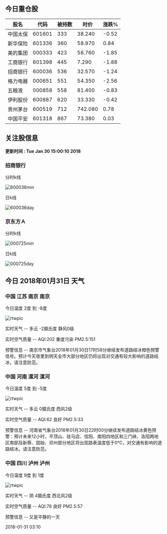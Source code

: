 
## 今日重仓股 

|股名|代码|被持数|时价|涨跌%|
|---|---|---|---|---|
|中国太保|601601|333|38.240|-0.52|
|新华保险|601336|360|58.970|0.84|
|美的集团|000333|423|58.760|-1.85|
|工商银行|601398|445|7.290|-1.88|
|招商银行|600036|536|32.570|-1.24|
|格力电器|000651|551|54.350|-2.56|
|五粮液|000858|558|81.400|-0.83|
|伊利股份|600887|620|33.330|-0.42|
|贵州茅台|600519|712|742.080|0.78|
|中国平安|601318|867|73.380|0.03|

## 关注股信息
**更新时间 : Tue Jan 30 15:00:10 2018**
### 招商银行 
分时k线

![600036min](http://image.sinajs.cn/newchart/min/n/sh600036.gif)

日k线

![600036day](http://image.sinajs.cn/newchart/daily/n/sh600036.gif)

### 京东方Ａ 
分时k线

![000725min](http://image.sinajs.cn/newchart/min/n/sz000725.gif)

日k线

![000725day](http://image.sinajs.cn/newchart/daily/n/sz000725.gif)
## 今日 2018年01月31日 天气
### 中国 江苏 南京 南京

今日温度 2度 到 -8度

![rtwpic](http://app1.showapi.com/weather/icon/night/01.png)

实时天气 -- 多云 -2摄氏度 静风0级

实时空气质量 -- AQI:202 重度污染 PM2.5:151

预警信息 -- 南京市气象台2018年01月30日17时58分继续发布道路结冰橙色预警信号。预计今天夜里到明天全市大部分地区仍将出现对交通有较大影响的道路结冰，请注意防范。
    
### 中国 河南 漯河 漯河

今日温度 5度 到 -5度

![rtwpic](http://app1.showapi.com/weather/icon/night/01.png)

实时天气 -- 多云 0摄氏度 西风2级

实时空气质量 -- AQI:62 良好 PM2.5:33

预警信息 -- 河南省气象台2018年01月30日22时00分继续发布道路结冰黄色预警：预计未来12小时，平顶山、驻马店、信阳、南阳四地区和三门峡、洛阳两地区南部及新蔡、固始、邓州部分地区将出现路表温度低于0℃，对交通有影响的道路结冰。请注意防范。
    
### 中国 四川 泸州 泸州

今日温度 9度 到 1度

![rtwpic](http://app1.showapi.com/weather/icon/night/02.png)

实时天气 -- 阴 4摄氏度 西北风2级

实时空气质量 -- AQI:78 良好 PM2.5:57

预警信息 -- 又是平静的一天
    
2018-01-31 03:10
